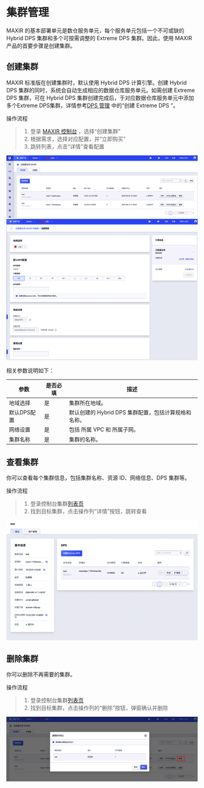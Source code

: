
# 集群管理

MAXIR 的基本部署单元是数仓服务单元，每个服务单元包括一个不可或缺的 Hybrid DPS 集群和多个可按需调整的 Extreme DPS 集群。因此，使用 MAXIR 产品的首要步骤是创建集群。


## 创建集群

MAXIR 标准版在创建集群时，默认使用 Hybrid DPS 计算引擎。创建 Hybrid DPS 集群的同时，系统会自动生成相应的数据仓库服务单元。如需创建 Extreme DPS 集群，可在 Hybrid DPS 集群创建完成后，于对应数据仓库服务单元中添加多个Extreme DPS集群，详情参考[DPS 管理](/maxir/guides/dps-clusters/manager-dps#创建-extreme-dps) 中的“创建 Extreme DPS ”。

操作流程
>1. 登录 [MAXIR 控制台](https://console.ucloud.cn/maxir/standard) ，选择“创建集群”
>2. 根据需求，选择对应配置，并“立即购买”
>3. 跳转列表，点击“详情”查看配置

![](/images/guide/introduction-1.png)
![](/images/guide/introduction-2.png)

相关参数说明如下：

| 参数 | 是否必填 | 描述 |
| --- | --- | --- |
| 地域选择 | 是 | 集群所在地域。 |
| 默认DPS配置 | 是 | 默认创建的 Hybrid DPS 集群配置，包括计算规格和名称。 |
| 网络设置 | 是 | 包括 所属 VPC 和 所属子网。 |
| 集群名称 | 是 | 集群的名称。 |


## 查看集群
你可以查看每个集群信息，包括集群名称、资源 ID、网络信息、DPS 集群等。

操作流程
>1. 登录控制台集群[列表页](https://console.ucloud.cn/maxir/standard)
>2. 找到目标集群，点击操作列“详情”按钮，跳转查看

![](/images/guide/introduction-3.png)


## 删除集群
你可以删除不再需要的集群。

操作流程
>1. 登录控制台集群[列表页](https://console.ucloud.cn/maxir/standard)
>2. 找到目标集群，点击操作列的“删除”按钮，弹窗确认并删除

![](/images/guide/introduction-4.png)




